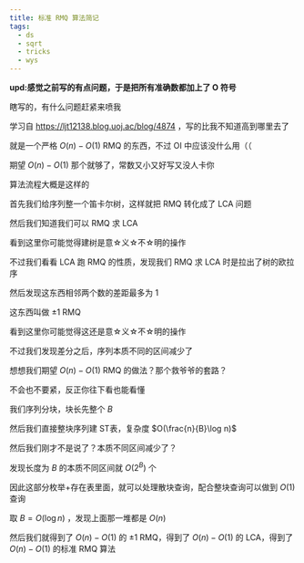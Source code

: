 ```yaml
---
title: 标准 RMQ 算法简记
tags:
  - ds
  - sqrt
  - tricks
  - wys
---
```


**upd:感觉之前写的有点问题，于是把所有准确数都加上了 O 符号**

瞎写的，有什么问题赶紧来喷我

学习自 https://ljt12138.blog.uoj.ac/blog/4874 ，写的比我不知道高到哪里去了

就是一个严格 $O(n)-O(1)$ RMQ 的东西，不过 OI 中应该没什么用（（

期望 $O(n)-O(1)$ 那个就够了，常数又小又好写又没人卡你

算法流程大概是这样的

首先我们给序列整一个笛卡尔树，这样就把 RMQ 转化成了 LCA 问题

然后我们知道我们可以 RMQ 求 LCA

看到这里你可能觉得建树是意☆义☆不☆明的操作

不过我们看看 LCA 跑 RMQ 的性质，发现我们 RMQ 求 LCA 时是拉出了树的欧拉序

然后发现这东西相邻两个数的差距最多为 $1$

这东西叫做 ±1 RMQ

看到这里你可能觉得这还是意☆义☆不☆明的操作

不过我们发现差分之后，序列本质不同的区间减少了

想想我们期望 $O(n)-O(1)$ RMQ 的做法？那个救爷爷的套路？

不会也不要紧，反正你往下看也能看懂

我们序列分块，块长先整个 $B$

然后我们直接整块序列建 ST表，复杂度 $O(\frac{n}{B}\log n)$

然后我们刚才不是说了？本质不同区间减少了？

发现长度为 $B$ 的本质不同区间就 $O(2^B)$ 个

因此这部分枚举+存在表里面，就可以处理散块查询，配合整块查询可以做到 $O(1)$ 查询

取 $B=O(\log n)$ ，发现上面那一堆都是 $O(n)$

然后我们就得到了 $O(n)-O(1)$ 的 ±1 RMQ，得到了 $O(n)-O(1)$ 的 LCA，得到了 $O(n)-O(1)$ 的标准 RMQ 算法

